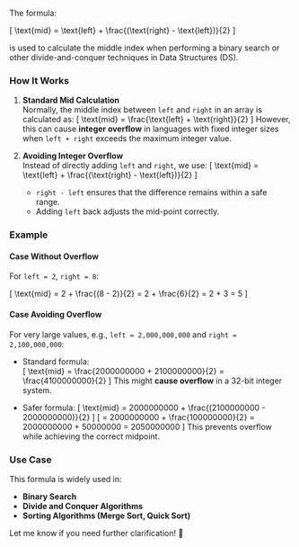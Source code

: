 The formula:

\[
\text{mid} = \text{left} + \frac{(\text{right} - \text{left})}{2}
\]

is used to calculate the middle index when performing a binary search or other divide-and-conquer techniques in Data Structures (DS).

### **How It Works**

1. **Standard Mid Calculation**  
   Normally, the middle index between `left` and `right` in an array is calculated as:
   \[
   \text{mid} = \frac{\text{left} + \text{right}}{2}
   \]
   However, this can cause **integer overflow** in languages with fixed integer sizes when `left + right` exceeds the maximum integer value.

2. **Avoiding Integer Overflow**  
   Instead of directly adding `left` and `right`, we use:
   \[
   \text{mid} = \text{left} + \frac{(\text{right} - \text{left})}{2}
   \]
   - `right - left` ensures that the difference remains within a safe range.
   - Adding `left` back adjusts the mid-point correctly.

### **Example**

#### **Case Without Overflow**

For `left = 2`, `right = 8`:

\[
\text{mid} = 2 + \frac{(8 - 2)}{2} = 2 + \frac{6}{2} = 2 + 3 = 5
\]

#### **Case Avoiding Overflow**

For very large values, e.g., `left = 2,000,000,000` and `right = 2,100,000,000`:

- Standard formula:  
  \[
  \text{mid} = \frac{2000000000 + 2100000000}{2} = \frac{4100000000}{2}
  \]
  This might **cause overflow** in a 32-bit integer system.

- Safer formula:
  \[
  \text{mid} = 2000000000 + \frac{(2100000000 - 2000000000)}{2}
  \]
  \[
  = 2000000000 + \frac{100000000}{2} = 2000000000 + 50000000 = 2050000000
  \]
  This prevents overflow while achieving the correct midpoint.

### **Use Case**

This formula is widely used in:

- **Binary Search**
- **Divide and Conquer Algorithms**
- **Sorting Algorithms (Merge Sort, Quick Sort)**

Let me know if you need further clarification! 🚀
